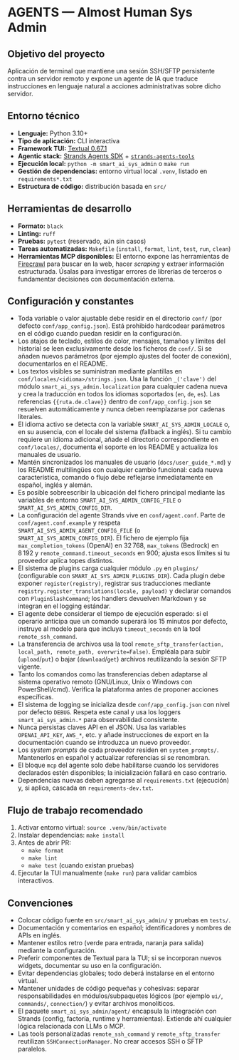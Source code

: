 # AGENTS — Almost Human Sys Admin

## Objetivo del proyecto
Aplicación de terminal que mantiene una sesión SSH/SFTP persistente contra un servidor remoto y expone un agente de IA que traduce instrucciones en lenguaje natural a acciones administrativas sobre dicho servidor.

## Entorno técnico
- **Lenguaje:** Python 3.10+
- **Tipo de aplicación:** CLI interactiva
- **Framework TUI:** [Textual 0.67.1](https://textual.textualize.io)
- **Agentic stack:** [Strands Agents SDK](https://github.com/strands-agents/sdk-python) + [`strands-agents-tools`](https://github.com/strands-agents/tools)
- **Ejecución local:** `python -m smart_ai_sys_admin` o `make run`
- **Gestión de dependencias:** entorno virtual local `.venv`, listado en `requirements*.txt`
- **Estructura de código:** distribución basada en `src/`

## Herramientas de desarrollo
- **Formato:** `black`
- **Linting:** `ruff`
- **Pruebas:** `pytest` (reservado, aún sin casos)
- **Tareas automatizadas:** `Makefile` (`install`, `format`, `lint`, `test`, `run`, `clean`)
- **Herramientas MCP disponibles:** El entorno expone las herramientas de [Firecrawl](https://www.firecrawl.dev/) para buscar en la web, hacer *scraping* y extraer información estructurada. Úsalas para investigar errores de librerías de terceros o fundamentar decisiones con documentación externa.

## Configuración y constantes
- Toda variable o valor ajustable debe residir en el directorio `conf/` (por defecto `conf/app_config.json`). Está prohibido hardcodear parámetros en el código cuando puedan residir en la configuración.
- Los atajos de teclado, estilos de color, mensajes, tamaños y límites del historial se leen exclusivamente desde los ficheros de `conf/`. Si se añaden nuevos parámetros (por ejemplo ajustes del footer de conexión), documentarlos en el README.
- Los textos visibles se suministran mediante plantillas en `conf/locales/<idioma>/strings.json`. Usa la función `_('clave')` del módulo `smart_ai_sys_admin.localization` para cualquier cadena nueva y crea la traducción en todos los idiomas soportados (`en`, `de`, `es`). Las referencias `{{ruta.de.clave}}` dentro de `conf/app_config.json` se resuelven automáticamente y nunca deben reemplazarse por cadenas literales.
- El idioma activo se detecta con la variable `SMART_AI_SYS_ADMIN_LOCALE` o, en su ausencia, con el locale del sistema (fallback a inglés). Si tu cambio requiere un idioma adicional, añade el directorio correspondiente en `conf/locales/`, documenta el soporte en los README y actualiza los manuales de usuario.
- Mantén sincronizados los manuales de usuario (`docs/user_guide_*.md`) y los README multilingües con cualquier cambio funcional: cada nueva característica, comando o flujo debe reflejarse inmediatamente en español, inglés y alemán.
- Es posible sobreescribir la ubicación del fichero principal mediante las variables de entorno `SMART_AI_SYS_ADMIN_CONFIG_FILE` o `SMART_AI_SYS_ADMIN_CONFIG_DIR`.
- La configuración del agente Strands vive en `conf/agent.conf`. Parte de `conf/agent.conf.example` y respeta `SMART_AI_SYS_ADMIN_AGENT_CONFIG_FILE` (o `SMART_AI_SYS_ADMIN_CONFIG_DIR`). El fichero de ejemplo fija `max_completion_tokens` (OpenAI) en 32 768, `max_tokens` (Bedrock) en 8 192 y `remote_command.timeout_seconds` en 900; ajusta esos límites si tu proveedor aplica topes distintos.
- El sistema de plugins carga cualquier módulo `.py` en `plugins/` (configurable con `SMART_AI_SYS_ADMIN_PLUGINS_DIR`). Cada plugin debe exponer `register(registry)`, registrar sus traducciones mediante `registry.register_translations(locale, payload)` y declarar comandos con `PluginSlashCommand`; los handlers devuelven Markdown y se integran en el logging estándar.
- El agente debe considerar el tiempo de ejecución esperado: si el operario anticipa que un comando superará los 15 minutos por defecto, instruye al modelo para que incluya `timeout_seconds` en la tool `remote_ssh_command`.
- La transferencia de archivos usa la tool `remote_sftp_transfer(action, local_path, remote_path, overwrite=False)`. Empléala para subir (`upload`/`put`) o bajar (`download`/`get`) archivos reutilizando la sesión SFTP vigente.
- Tanto los comandos como las transferencias deben adaptarse al sistema operativo remoto (GNU/Linux, Unix o Windows con PowerShell/cmd). Verifica la plataforma antes de proponer acciones específicas.
- El sistema de logging se inicializa desde `conf/app_config.json` con nivel por defecto `DEBUG`. Respeta este canal y usa los loggers `smart_ai_sys_admin.*` para observabilidad consistente.
- Nunca persistas claves API en el JSON. Usa las variables `OPENAI_API_KEY`, `AWS_*`, etc. y añade instrucciones de export en la documentación cuando se introduzca un nuevo proveedor.
- Los *system prompts* de cada proveedor residen en `system_prompts/`. Mantenerlos en español y actualizar referencias si se renombran.
- El bloque `mcp` del agente solo debe habilitarse cuando los servidores declarados estén disponibles; la inicialización fallará en caso contrario.
- Dependencias nuevas deben agregarse al `requirements.txt` (ejecución) y, si aplica, cascada en `requirements-dev.txt`.

## Flujo de trabajo recomendado
1. Activar entorno virtual: `source .venv/bin/activate`
2. Instalar dependencias: `make install`
3. Antes de abrir PR:
   - `make format`
   - `make lint`
   - `make test` (cuando existan pruebas)
4. Ejecutar la TUI manualmente (`make run`) para validar cambios interactivos.

## Convenciones
- Colocar código fuente en `src/smart_ai_sys_admin/` y pruebas en `tests/`.
- Documentación y comentarios en español; identificadores y nombres de APIs en inglés.
- Mantener estilos retro (verde para entrada, naranja para salida) mediante la configuración.
- Preferir componentes de Textual para la TUI; si se incorporan nuevos widgets, documentar su uso en la configuración.
- Evitar dependencias globales; todo deberá instalarse en el entorno virtual.
- Mantener unidades de código pequeñas y cohesivas: separar responsabilidades en módulos/subpaquetes lógicos (por ejemplo `ui/`, `commands/`, `connection/`) y evitar archivos monolíticos.
- El paquete `smart_ai_sys_admin/agent/` encapsula la integración con Strands (config, factoría, runtime y herramientas). Extiende ahí cualquier lógica relacionada con LLMs o MCP.
- Las tools personalizadas `remote_ssh_command` y `remote_sftp_transfer` reutilizan `SSHConnectionManager`. No crear accesos SSH o SFTP paralelos.
